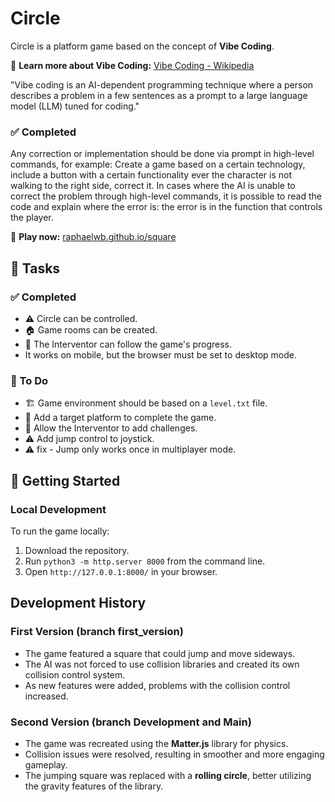 # Circle

Circle is a platform game based on the concept of **Vibe Coding**.

🔗 **Learn more about Vibe Coding:** [Vibe Coding - Wikipedia](https://en.wikipedia.org/wiki/Vibe_coding)

"Vibe coding is an AI-dependent programming technique where a person describes a problem in a few sentences as a prompt to a large language model (LLM) tuned for coding."

### ✅ Completed

Any correction or implementation should be
done via prompt in high-level commands, for example: Create a game based on a certain technology,
include a button with a certain functionality ever the character is not walking to the
right side, correct it. In cases where the AI ​​is unable to correct the problem through high-level 
commands, it is possible to read the code and explain where the error is: the 
error is in the function that controls the player. 

🔗 **Play now:** [raphaelwb.github.io/square](https://raphaelwb.github.io/square/)

## 📝 Tasks

### ✅ Completed
- ⚠️ Circle can be controlled.
- 🏠 Game rooms can be created.
- 👀 The Interventor can follow the game's progress.
- It works on mobile, but the browser must be set to desktop mode.

### 🔧 To Do
- 🏗️ Game environment should be based on a `level.txt` file.
- 🎯 Add a target platform to complete the game.
- 🚧 Allow the Interventor to add challenges.
- ⚠️ Add jump control to joystick.
- ⚠️ fix - Jump only works once in multiplayer mode.

## 🚀 Getting Started

### Local Development
To run the game locally:
1. Download the repository.
2. Run `python3 -m http.server 8000` from the command line.
3. Open `http://127.0.0.1:8000/` in your browser.


## Development History

### First Version (branch first_version)
- The game featured a square that could jump and move sideways.
- The AI was not forced to use collision libraries and created its own collision control system.
- As new features were added, problems with the collision control increased.

### Second Version (branch Development and Main)
- The game was recreated using the **Matter.js** library for physics.
- Collision issues were resolved, resulting in smoother and more engaging gameplay.
- The jumping square was replaced with a **rolling circle**, better utilizing the gravity features of the library.

